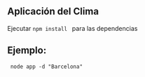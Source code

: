 ## Aplicación del Clima

Ejecutar ```npm install ``` para las dependencias

## Ejemplo:

```
 node app -d "Barcelona"
 
```